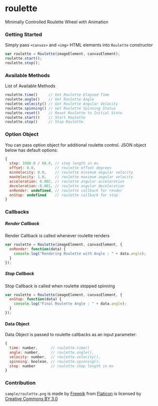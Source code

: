 # roulette

Minimally Controlled Roulette Wheel with Animation

### Getting Started

Simply pass `<canvas>` and `<img>` HTML elements into `Roulette` constructor

```javascript
var roulette = Roulette(imageElement, canvasElement);
roulette.start();
roulette.stop();
```

### Available Methods

List of Available Methods

```javascript
roulette.time()     // Get Roulette Elapsed Time
roulette.angle()    // Get Roulette Angle
roulette.velocity() // Get Roulette Angular Velocity
roulette.spinning() // Get Roulette Spinning Status
roulette.reset()    // Reset Roulette to Initial State
roulette.start()    // Start Roulette
roulette.stop()     // Stop Roulette
```

### Option Object

You can pass option object for additional roulette control.
JSON object below has default options:

```javascript
{
  step: 1000.0 / 60.0, // step length in ms
  offset: 0.0,         // roulette offset degrees
  minVelocity: 0.0,    // roulette minimum angular velocity
  maxVelocity: 1.0,    // roulette maximum angular velocity
  acceleration: 0.002, // roulette angular acceleration
  deceleration:-0.001, // roulette angular deceleration
  onRender: undefined, // roulette callback for render
  onStop: undefined    // roulette callback for stop
}
```

### Callbacks

##### Render Callback

Render Callback is called whenever roulette renders

```javascript
var roulette = Roulette(imageElement, canvasElement, {
  onRender: function(data) {
    console.log("Rendering Roulette with Angle : " + data.angle);
  }
});
```

##### Stop Callback

Stop Callback is called when roulette stopped spinning

```javascript
var roulette = Roulette(imageElement, canvasElement, {
  onStop: function(data) {
    console.log("Final Roulette Angle : " + data.angle);
  }
});
```

#### Data Object

Data Object is passed to roulette callbacks as an input parameter:

```javascript
{
  time: number,      // roulette.time()
  angle: number,     // roulette.angle(),
  velocity: number,  // roulette.velocity(),
  spinning: boolean, // roulette.spinning(),
  step: number       // roulette step length in ms
}
```

### Contribution

`sample/roulette.png` is made by [Freepik](http://www.freepik.com) from [Flaticon](http://www.flaticon.com) is licensed by [Creative Commons BY 3.0](http://creativecommons.org/licenses/by/3.0/)
